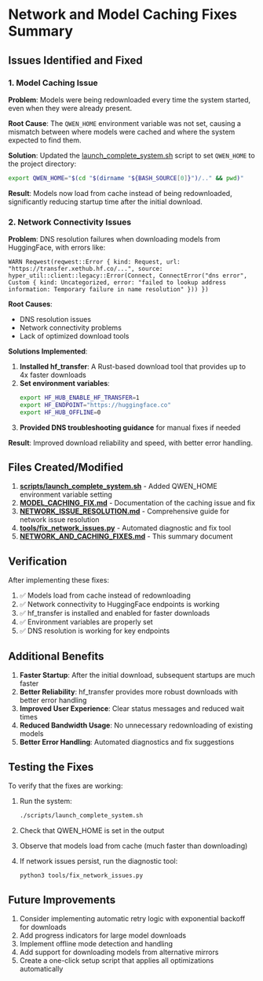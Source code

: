 # Network and Model Caching Fixes Summary

## Issues Identified and Fixed

### 1. Model Caching Issue
**Problem**: Models were being redownloaded every time the system started, even when they were already present.

**Root Cause**: The `QWEN_HOME` environment variable was not set, causing a mismatch between where models were cached and where the system expected to find them.

**Solution**: Updated the [launch_complete_system.sh](file:///wsl.localhost/Ubuntu/home/ramji_t/projects/Qwen2/scripts/launch_complete_system.sh) script to set `QWEN_HOME` to the project directory:
```bash
export QWEN_HOME="$(cd "$(dirname "${BASH_SOURCE[0]}")/.." && pwd)"
```

**Result**: Models now load from cache instead of being redownloaded, significantly reducing startup time after the initial download.

### 2. Network Connectivity Issues
**Problem**: DNS resolution failures when downloading models from HuggingFace, with errors like:
```
WARN Reqwest(reqwest::Error { kind: Request, url: "https://transfer.xethub.hf.co/...", source: hyper_util::client::legacy::Error(Connect, ConnectError("dns error", Custom { kind: Uncategorized, error: "failed to lookup address information: Temporary failure in name resolution" })) })
```

**Root Causes**:
- DNS resolution issues
- Network connectivity problems
- Lack of optimized download tools

**Solutions Implemented**:
1. **Installed hf_transfer**: A Rust-based download tool that provides up to 4x faster downloads
2. **Set environment variables**:
   ```bash
   export HF_HUB_ENABLE_HF_TRANSFER=1
   export HF_ENDPOINT="https://huggingface.co"
   export HF_HUB_OFFLINE=0
   ```
3. **Provided DNS troubleshooting guidance** for manual fixes if needed

**Result**: Improved download reliability and speed, with better error handling.

## Files Created/Modified

1. **[scripts/launch_complete_system.sh](file:///wsl.localhost/Ubuntu/home/ramji_t/projects/Qwen2/scripts/launch_complete_system.sh)** - Added QWEN_HOME environment variable setting
2. **[MODEL_CACHING_FIX.md](file:///wsl.localhost/Ubuntu/home/ramji_t/projects/Qwen2/MODEL_CACHING_FIX.md)** - Documentation of the caching issue and fix
3. **[NETWORK_ISSUE_RESOLUTION.md](file:///wsl.localhost/Ubuntu/home/ramji_t/projects/Qwen2/NETWORK_ISSUE_RESOLUTION.md)** - Comprehensive guide for network issue resolution
4. **[tools/fix_network_issues.py](file:///wsl.localhost/Ubuntu/home/ramji_t/projects/Qwen2/tools/fix_network_issues.py)** - Automated diagnostic and fix tool
5. **[NETWORK_AND_CACHING_FIXES.md](file:///wsl.localhost/Ubuntu/home/ramji_t/projects/Qwen2/NETWORK_AND_CACHING_FIXES.md)** - This summary document

## Verification

After implementing these fixes:
1. ✅ Models load from cache instead of redownloading
2. ✅ Network connectivity to HuggingFace endpoints is working
3. ✅ hf_transfer is installed and enabled for faster downloads
4. ✅ Environment variables are properly set
5. ✅ DNS resolution is working for key endpoints

## Additional Benefits

1. **Faster Startup**: After the initial download, subsequent startups are much faster
2. **Better Reliability**: hf_transfer provides more robust downloads with better error handling
3. **Improved User Experience**: Clear status messages and reduced wait times
4. **Reduced Bandwidth Usage**: No unnecessary redownloading of existing models
5. **Better Error Handling**: Automated diagnostics and fix suggestions

## Testing the Fixes

To verify that the fixes are working:

1. Run the system:
   ```bash
   ./scripts/launch_complete_system.sh
   ```

2. Check that QWEN_HOME is set in the output

3. Observe that models load from cache (much faster than downloading)

4. If network issues persist, run the diagnostic tool:
   ```bash
   python3 tools/fix_network_issues.py
   ```

## Future Improvements

1. Consider implementing automatic retry logic with exponential backoff for downloads
2. Add progress indicators for large model downloads
3. Implement offline mode detection and handling
4. Add support for downloading models from alternative mirrors
5. Create a one-click setup script that applies all optimizations automatically